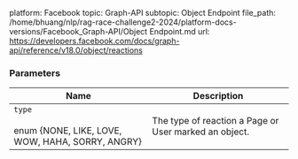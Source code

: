 platform: Facebook
topic: Graph-API
subtopic: Object Endpoint
file_path: /home/bhuang/nlp/rag-race-challenge2-2024/platform-docs-versions/Facebook_Graph-API/Object Endpoint.md
url: https://developers.facebook.com/docs/graph-api/reference/v18.0/object/reactions

### Parameters

| Name | Description |
| --- | --- |
| `type`<br><br>enum {NONE, LIKE, LOVE, WOW, HAHA, SORRY, ANGRY} | The type of reaction a Page or User marked an object. |